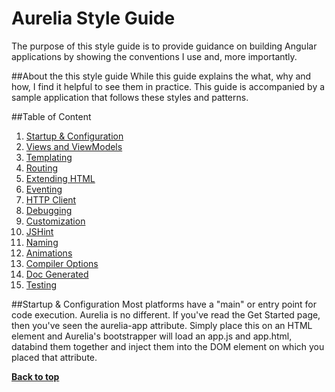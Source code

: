 # Aurelia Style Guide

The purpose of this style guide is to provide guidance on building Angular applications by showing the conventions I use and, more importantly.

##About the this style guide
While this guide explains the what, why and how, I find it helpful to see them in practice. This guide is accompanied by a sample application that follows these styles and patterns.

##Table of Content
 1. [Startup & Configuration](#startup-&-configuration)
 2. [Views and ViewModels](#)
 3. [Templating](#)
 4. [Routing](#)
 5. [Extending HTML](#)
 6. [Eventing](#)
 7. [HTTP Client](#)
 8. [Debugging](#)
 9. [Customization](#)
 10. [JSHint](#)
 11. [Naming](#)
 12. [Animations](#)
 13. [Compiler Options](#)
 14. [Doc Generated](#)
 15. [Testing](#)

##Startup & Configuration
Most platforms have a "main" or entry point for code execution. Aurelia is no different. If you've read the Get Started page, then you've seen the aurelia-app attribute. Simply place this on an HTML element and Aurelia's bootstrapper will load an app.js and app.html, databind them together and inject them into the DOM element on which you placed that attribute.


**[Back to top](#table-of-content)**
